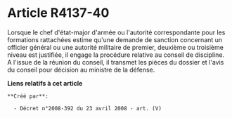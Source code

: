 # Article R4137-40

Lorsque le chef d'état-major d'armée ou l'autorité correspondante pour les formations rattachées estime qu'une demande de
sanction concernant un officier général ou une autorité militaire de premier, deuxième ou troisième niveau est justifiée, il
engage la procédure relative au conseil de discipline. A l'issue de la réunion du conseil, il transmet les pièces du dossier
et l'avis du conseil pour décision au ministre de la défense.

**Liens relatifs à cet article**

	**Créé par**:

	  - Décret n°2008-392 du 23 avril 2008 - art. (V)
